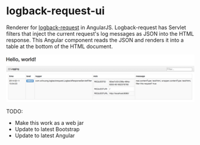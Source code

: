logback-request-ui
==================

Renderer for [logback-request](https://github.com/wvuong/logback-request) in AngularJS.  Logback-request has Servlet filters that inject the current request's log messages as JSON into the HTML response.  This Angular component reads the JSON and renders it into a table at the bottom of the HTML document.

![alt text](https://github.com/wvuong/logback-request-ui/raw/master/helloworld.png "log message table")

TODO:
* Make this work as a web jar
* Update to latest Bootstrap
* Update to latest Angular
